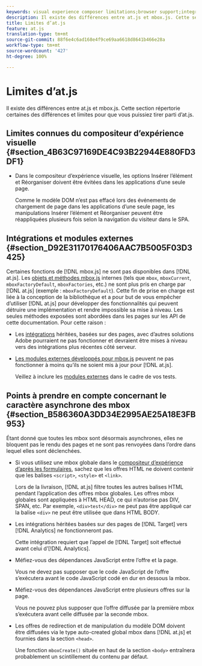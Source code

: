 ```yaml
---
keywords: visual experience composer limitations;browser support;integrations;plugins;asynchronous considerations
description: Il existe des différences entre at.js et mbox.js. Cette section répertorie certaines des différences et limites pour que vous puissiez tirer parti d’at.js.
title: Limites d’at.js
feature: at.js
translation-type: tm+mt
source-git-commit: 88f6e4c6ad168e4f9ce69aa6618d8641b466e28a
workflow-type: tm+mt
source-wordcount: '427'
ht-degree: 100%

---
```



# Limites d’at.js

Il existe des différences entre at.js et mbox.js. Cette section répertorie certaines des différences et limites pour que vous puissiez tirer parti d’at.js.

## Limites connues du compositeur d’expérience visuelle {#section_4B63C97169DE4C93B22944E880FD3DF1}

* Dans le compositeur d’expérience visuelle, les options Insérer l’élément et Réorganiser doivent être évitées dans les applications d’une seule page.

   Comme le modèle DOM n’est pas effacé lors des événements de chargement de page dans les applications d’une seule page, les manipulations Insérer l’élément et Réorganiser peuvent être réappliquées plusieurs fois selon la navigation du visiteur dans le SPA.

## Intégrations et modules externes {#section_D92E31170176406AAC7B5005F03D3425}

Certaines fonctions de [!DNL mbox.js] ne sont pas disponibles dans [!DNL at.js]. Les [objets et méthodes mbox.js](/help/c-target/c-visitor-profile/variables-profiles-parameters-methods.md#section_8C78059D15D9452F95636A5640188537) internes (tels que `mbox`, `mboxCurrent`, `mboxFactoryDefault`, `mboxFactories`, etc.) ne sont plus pris en charge par [!DNL at.js] (exemple : `mboxFactoryDefault`). Cette fin de prise en charge est liée à la conception de la bibliothèque et a pour but de vous empêcher d’utiliser [!DNL at.js] pour développer des fonctionnalités qui peuvent détruire une implémentation et rendre impossible sa mise à niveau. Les seules méthodes exposées sont abordées dans les pages sur les API de cette documentation. Pour cette raison :

* Les [intégrations](/help/c-implementing-target/c-implementing-target-for-client-side-web/c-how-atjs-works/target-atjs-integrations.md#concept_C100BC4F073C4B57A608B309D0157B39) héritées, basées sur des pages, avec d’autres solutions Adobe pourraient ne pas fonctionner et devraient être mises à niveau vers des intégrations plus récentes côté serveur.
* [Les modules externes développés pour mbox.js](/help/c-implementing-target/c-implementing-target-for-client-side-web/t-mbox-download/c-target-atjs-implementation/target-atjs-plugins.md#concept_F5D4C0A4DACF41409CC42FDD93B13FAF) peuvent ne pas fonctionner à moins qu’ils ne soient mis à jour pour [!DNL at.js].

   Veillez à inclure les [modules externes](/help/c-implementing-target/c-implementing-target-for-client-side-web/t-mbox-download/c-target-atjs-implementation/target-atjs-plugins.md#concept_F5D4C0A4DACF41409CC42FDD93B13FAF) dans le cadre de vos tests.

## Points à prendre en compte concernant le caractère asynchrone des mbox {#section_B586360A3DD34E2995AE25A18E3FB953}

Étant donné que toutes les mbox sont désormais asynchrones, elles ne bloquent pas le rendu des pages et ne sont pas renvoyées dans l’ordre dans lequel elles sont déclenchées.

* Si vous utilisez une mbox globale dans le [compositeur d’expérience d’après les formulaires](/help/c-experiences/experiences.md#section_3643394BD424463C8768F2907DEBCC22), sachez que les offres HTML ne doivent contenir que les balises `<script>`, `<style>` et `<link>`.

   Lors de la livraison, [!DNL at.js] filtre toutes les autres balises HTML pendant l’application des offres mbox globales. Les offres mbox globales sont appliquées à HTML HEAD, ce qui n’autorise pas DIV, SPAN, etc. Par exemple, `<div>test</div>` ne peut pas être appliqué car la balise `<div>` ne peut être utilisée que dans HTML BODY.

* Les intégrations héritées basées sur des pages de [!DNL Target] vers [!DNL Analytics] ne fonctionneront pas.

   Cette intégration requiert que l’appel de [!DNL Target] soit effectué avant celui d’[!DNL Analytics].

* Méfiez-vous des dépendances JavaScript entre l’offre et la page.

   Vous ne devez pas supposer que le code JavaScript de l’offre s’exécutera avant le code JavaScript codé en dur en dessous la mbox.

* Méfiez-vous des dépendances JavaScript entre plusieurs offres sur la page.

   Vous ne pouvez plus supposer que l’offre diffusée par la première mbox s’exécutera avant celle diffusée par la seconde mbox.

* Les offres de redirection et de manipulation du modèle DOM doivent être diffusées via le type auto-created global mbox dans [!DNL at.js] et fournies dans la section `<head>`.

   Une fonction `mboxCreate()` située en haut de la section `<body>` entraînera probablement un scintillement du contenu par défaut.


